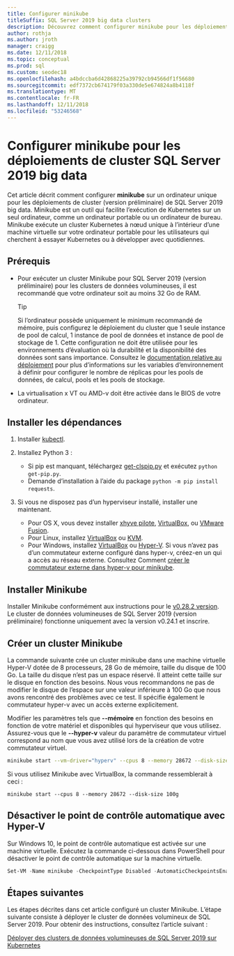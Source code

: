 ```yaml
---
title: Configurer minikube
titleSuffix: SQL Server 2019 big data clusters
description: Découvrez comment configurer minikube pour les déploiements de cluster (version préliminaire) de SQL Server 2019 big data sur un seul ordinateur.
author: rothja
ms.author: jroth
manager: craigg
ms.date: 12/11/2018
ms.topic: conceptual
ms.prod: sql
ms.custom: seodec18
ms.openlocfilehash: a4bdccba6d42868225a39792cb94566df1f56680
ms.sourcegitcommit: edf7372cb674179f03a330de5e674824a8b4118f
ms.translationtype: MT
ms.contentlocale: fr-FR
ms.lasthandoff: 12/11/2018
ms.locfileid: "53246568"
---
```

# <a name="configure-minikube-for-sql-server-2019-big-data-cluster-deployments"></a>Configurer minikube pour les déploiements de cluster SQL Server 2019 big data

Cet article décrit comment configurer **minikube** sur un ordinateur unique pour les déploiements de cluster (version préliminaire) de SQL Server 2019 big data. Minikube est un outil qui facilite l’exécution de Kubernetes sur un seul ordinateur, comme un ordinateur portable ou un ordinateur de bureau. Minikube exécute un cluster Kubernetes à nœud unique à l’intérieur d’une machine virtuelle sur votre ordinateur portable pour les utilisateurs qui cherchent à essayer Kubernetes ou à développer avec quotidiennes. 

## <a name="prerequisites"></a>Prérequis

- Pour exécuter un cluster Minikube pour SQL Server 2019 (version préliminaire) pour les clusters de données volumineuses, il est recommandé que votre ordinateur soit au moins 32 Go de RAM.

   > [!TIP] 
   > Si l’ordinateur possède uniquement le minimum recommandé de mémoire, puis configurez le déploiement du cluster que 1 seule instance de pool de calcul, 1 instance de pool de données et instance de pool de stockage de 1. Cette configuration ne doit être utilisée pour les environnements d’évaluation où la durabilité et la disponibilité des données sont sans importance. Consultez le [documentation relative au déploiement](deployment-guidance.md#define-environment-variables) pour plus d’informations sur les variables d’environnement à définir pour configurer le nombre de réplicas pour les pools de données, de calcul, pools et les pools de stockage.

- La virtualisation x VT ou AMD-v doit être activée dans le BIOS de votre ordinateur.

## <a name="install-dependencies"></a>Installer les dépendances

1. Installer [kubectl](https://kubernetes.io/docs/tasks/tools/install-kubectl/).

1. Installez Python 3 :
   - Si pip est manquant, téléchargez [get-clspip.py](https://bootstrap.pypa.io/get-pip.py) et exécutez `python get-pip.py`.
   - Demande d’installation à l’aide du package `python -m pip install requests`.

1. Si vous ne disposez pas d’un hyperviseur installé, installer une maintenant.
   - Pour OS X, vous devez installer [xhyve pilote](https://git.k8s.io/minikube/docs/drivers.md), [VirtualBox](https://www.virtualbox.org/wiki/Downloads), ou [VMware Fusion](https://www.vmware.com/products/fusion).
   - Pour Linux, installez [VirtualBox](https://www.virtualbox.org/wiki/Downloads) ou [KVM](https://www.linux-kvm.org/).
   - Pour Windows, installez [VirtualBox](https://www.virtualbox.org/wiki/Downloads) ou [Hyper-V](https://msdn.microsoft.com/virtualization/hyperv_on_windows/quick_start/walkthrough_install). Si vous n’avez pas d’un commutateur externe configuré dans hyper-v, créez-en un qui a accès au réseau externe.  Consultez Comment [créer le commutateur externe dans hyper-v pour minikube](https://blogs.msdn.microsoft.com/wasimbloch/2017/01/23/setting-up-kubernetes-on-windows10-laptop-with-minikube/).

## <a name="install-minikube"></a>Installer Minikube

Installer Minikube conformément aux instructions pour le [v0.28.2 version](https://github.com/kubernetes/minikube/releases/tag/v0.28.2). Le cluster de données volumineuses de SQL Server 2019 (version préliminaire) fonctionne uniquement avec la version v0.24.1 et inscrire.

## <a name="create-a-minikube-cluster"></a>Créer un cluster Minikube

La commande suivante crée un cluster minikube dans une machine virtuelle Hyper-V dotée de 8 processeurs, 28 Go de mémoire, taille du disque de 100 Go. La taille du disque n’est pas un espace réservé.  Il atteint cette taille sur le disque en fonction des besoins.  Nous vous recommandons ne pas de modifier le disque de l’espace sur une valeur inférieure à 100 Go que nous avons rencontré des problèmes avec ce test. Il spécifie également le commutateur hyper-v avec un accès externe explicitement.

Modifier les paramètres tels que **--mémoire** en fonction des besoins en fonction de votre matériel et disponibles qui hyperviseur que vous utilisez.  Assurez-vous que le **--hyper-v** valeur du paramètre de commutateur virtuel correspond au nom que vous avez utilisé lors de la création de votre commutateur virtuel.

```bash
minikube start --vm-driver="hyperv" --cpus 8 --memory 28672 --disk-size 100g --hyperv-virtual-switch "External"
```

Si vous utilisez Minikube avec VirtualBox, la commande ressemblerait à ceci :

```base
minikube start --cpus 8 --memory 28672 --disk-size 100g
```

## <a name="disable-automatic-checkpoint-with-hyper-v"></a>Désactiver le point de contrôle automatique avec Hyper-V

Sur Windows 10, le point de contrôle automatique est activée sur une machine virtuelle. Exécutez la commande ci-dessous dans PowerShell pour désactiver le point de contrôle automatique sur la machine virtuelle.

```PowerShell
Set-VM -Name minikube -CheckpointType Disabled -AutomaticCheckpointsEnabled $false
```

## <a name="next-steps"></a>Étapes suivantes

Les étapes décrites dans cet article configuré un cluster Minikube. L’étape suivante consiste à déployer le cluster de données volumineux de SQL Server 2019. Pour obtenir des instructions, consultez l’article suivant :

[Déployer des clusters de données volumineuses de SQL Server 2019 sur Kubernetes](deployment-guidance.md#deploy)
